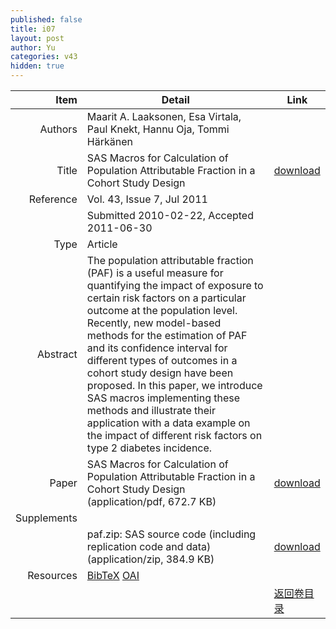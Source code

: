 ```yaml
---
published: false
title: i07
layout: post
author: Yu
categories: v43
hidden: true
---
```


| Item | Detail | Link |
|---:|---|---|
| Authors | Maarit A. Laaksonen, Esa Virtala, Paul Knekt, Hannu Oja, Tommi Härkänen| |
| Title |SAS Macros for Calculation of Population Attributable Fraction in a Cohort Study Design | [download](http://www.jstatsoft.org/v43/i07/paper) |
| Reference |Vol. 43, Issue 7, Jul 2011 | |
| | Submitted 2010-02-22, Accepted 2011-06-30| | 
| Type | Article| |
| Abstract | The population attributable fraction (PAF) is a useful measure for quantifying the impact of exposure to certain risk factors on a particular outcome at the population level. Recently, new model-based methods for the estimation of PAF and its confidence interval for different types of outcomes in a cohort study design have been proposed. In this paper, we introduce SAS macros implementing these methods and illustrate their application with a data example on the impact of different risk factors on type 2 diabetes incidence.| |
| Paper | SAS Macros for Calculation of Population Attributable Fraction in a Cohort Study Design  (application/pdf, 672.7 KB)| [download](http://www.jstatsoft.org/v43/i07/paper) |
| Supplements | | |
| |paf.zip: SAS source code (including replication code and data)  (application/zip, 384.9 KB)|  [download](http://www.jstatsoft.org/v43/i07/supp/1) |
| Resources | [BibTeX](http://www.jstatsoft.org/v43/i07/bibtex) [OAI](http://www.jstatsoft.org/oai?verb=GetRecord&identifier=oai.jstatsoft/v43/i07&prefix=oai_dc)| |
| |  | [返回卷目录]({{site.baseurl}}/volume/v43.html) |